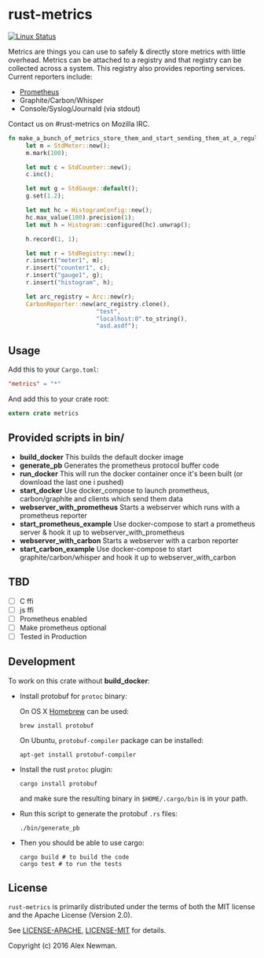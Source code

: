 # rust-metrics
[![Linux Status](https://travis-ci.org/posix4e/rust-metrics.svg?branch=master)](https://travis-ci.org/posix4e/rust-metrics)


Metrics are things you can use to safely & directly store metrics with little overhead. Metrics
can be attached to a registry and that registry can be collected across a system. This registry
also provides reporting services. Current reporters include:

- [Prometheus](https://prometheus.io/)
- Graphite/Carbon/Whisper
- Console/Syslog/Journald (via stdout)

Contact us on #rust-metrics on Mozilla IRC.

```rust
fn make_a_bunch_of_metrics_store_them_and_start_sending_them_at_a_regular_interval_to_graphite_or_carbon() {
     let m = StdMeter::new();
     m.mark(100);

     let mut c = StdCounter::new();
     c.inc();

     let mut g = StdGauge::default();
     g.set(1.2);

     let mut hc = HistogramConfig::new();
     hc.max_value(100).precision(1);
     let mut h = Histogram::configured(hc).unwrap();

     h.record(1, 1);

     let mut r = StdRegistry::new();
     r.insert("meter1", m);
     r.insert("counter1", c);
     r.insert("gauge1", g);
     r.insert("histogram", h);

     let arc_registry = Arc::new(r);
     CarbonReporter::new(arc_registry.clone(),
                         "test",
                         "localhost:0".to_string(),
                         "asd.asdf");
```

## Usage


Add this to your `Cargo.toml`:

```toml
"metrics" = "*"
```

And add this to your crate root:

```rust
extern crate metrics
```
## Provided scripts in bin/

* **build_docker** This builds the default docker image
* **generate_pb** Generates the prometheus protocol buffer code
* **run_docker** This will run the  docker container once it's been built (or download the last one i pushed)
* **start_docker** Use docker_compose  to launch prometheus, carbon/graphite and clients which send them data
* **webserver_with_prometheus** Starts a webserver which runs with a prometheus reporter
* **start_prometheus_example** Use docker-compose to start a prometheus server & hook it up to webserver_with_prometheus
* **webserver_with_carbon** Starts a webserver with a carbon reporter
* **start_carbon_example** Use docker-compose to start graphite/carbon/whisper and hook it up to webserver_with_carbon

## TBD

- [ ] C ffi
- [ ] js ffi
- [ ] Prometheus enabled
- [ ] Make prometheus optional
- [ ] Tested in Production

## Development

To work on this crate without **build_docker**:

- Install protobuf for `protoc` binary:

    On OS X [Homebrew](https://github.com/Homebrew/homebrew) can be used:

    ```
    brew install protobuf
    ```

    On Ubuntu, `protobuf-compiler` package can be installed:

    ```
    apt-get install protobuf-compiler
    ```
- Install the rust `protoc` plugin:

    ```
    cargo install protobuf
    ```

    and make sure the resulting binary in `$HOME/.cargo/bin` is in your path.

- Run this script to generate the protobuf `.rs` files:

    ```
    ./bin/generate_pb
    ```

- Then you should be able to use cargo:

    ```
    cargo build # to build the code
    cargo test # to run the tests
    ```

## License

`rust-metrics` is primarily distributed under the terms of both the MIT license and the
Apache License (Version 2.0).

See [LICENSE-APACHE](LICENSE-APACHE), [LICENSE-MIT](LICENSE-MIT) for details.

Copyright (c) 2016 Alex Newman.
